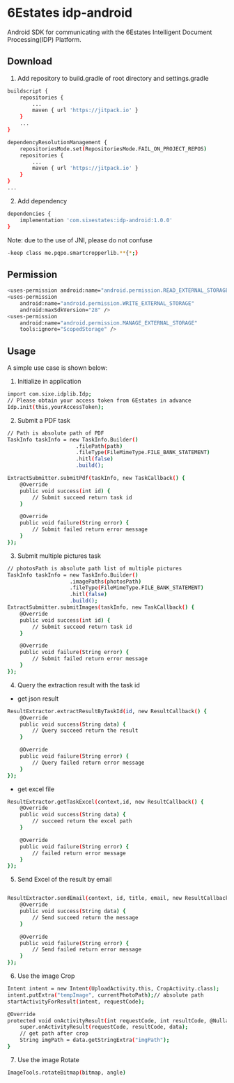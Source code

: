 # 6Estates idp-android

Android SDK for communicating with the 6Estates Intelligent Document Processing(IDP) Platform.

## Download

1. Add repository to build.gradle of root directory and settings.gradle

```sh
buildscript {
    repositories {
        ...
        maven { url 'https://jitpack.io' }
    }
    ...
}
```

```sh
dependencyResolutionManagement {
    repositoriesMode.set(RepositoriesMode.FAIL_ON_PROJECT_REPOS)
    repositories {
        ...
        maven { url 'https://jitpack.io' }
    }
}
...
```

2. Add dependency

```sh
dependencies {
    implementation 'com.sixestates:idp-android:1.0.0'
}
```

Note: due to the use of JNI, please do not confuse

```sh
-keep class me.pqpo.smartcropperlib.**{*;}
```

## Permission

```sh
<uses-permission android:name="android.permission.READ_EXTERNAL_STORAGE" />
<uses-permission 
    android:name="android.permission.WRITE_EXTERNAL_STORAGE"
    android:maxSdkVersion="28" />
<uses-permission
    android:name="android.permission.MANAGE_EXTERNAL_STORAGE"
    tools:ignore="ScopedStorage" />
```

## Usage

A simple use case is shown below:

1. Initialize in application

```sh
import com.sixe.idplib.Idp;
// Please obtain your access token from 6Estates in advance
Idp.init(this,yourAccessToken);
```

2. Submit a PDF task

```sh
// Path is absolute path of PDF
TaskInfo taskInfo = new TaskInfo.Builder()
                      .filePath(path)
                      .fileType(FileMimeType.FILE_BANK_STATEMENT)
                      .hitl(false)
                      .build();

ExtractSubmitter.submitPdf(taskInfo, new TaskCallback() {
    @Override
    public void success(int id) {
        // Submit succeed return task id
    }

    @Override
    public void failure(String error) {
        // Submit failed return error message
    }
});
```

3. Submit multiple pictures task

```sh
// photosPath is absolute path list of multiple pictures
TaskInfo taskInfo = new TaskInfo.Builder()
                    .imagePaths(photosPath)
                    .fileType(FileMimeType.FILE_BANK_STATEMENT)
                    .hitl(false)
                    .build();
ExtractSubmitter.submitImages(taskInfo, new TaskCallback() {
    @Override
    public void success(int id) {
        // Submit succeed return task id
    }

    @Override
    public void failure(String error) {
        // Submit failed return error message
    }
});
```

4. Query the extraction result with the task id

- get json result

```sh
ResultExtractor.extractResultByTaskId(id, new ResultCallback() {
    @Override
    public void success(String data) {
        // Query succeed return the result
    }

    @Override
    public void failure(String error) {
        // Query failed return error message
    }
});
```

- get excel file

```sh
ResultExtractor.getTaskExcel(context,id, new ResultCallback() {
    @Override
    public void success(String data) {
        // succeed return the excel path
    }

    @Override
    public void failure(String error) {
        // failed return error message
    }
});
```

5. Send Excel of the result by email

```sh

ResultExtractor.sendEmail(context, id, title, email, new ResultCallback() {
    @Override
    public void success(String data) {
        // Send succeed return the message
    }

    @Override
    public void failure(String error) {
        // Send failed return error message
    }
});
```

6. Use the image Crop

```sh
Intent intent = new Intent(UploadActivity.this, CropActivity.class);
intent.putExtra("tempImage", currentPhotoPath);// absolute path
startActivityForResult(intent, requestCode);

@Override
protected void onActivityResult(int requestCode, int resultCode, @Nullable Intent data) {
    super.onActivityResult(requestCode, resultCode, data);
    // get path after crop
    String imgPath = data.getStringExtra("imgPath");    
}
```

7. Use the image Rotate

```sh
ImageTools.rotateBitmap(bitmap, angle)
```
